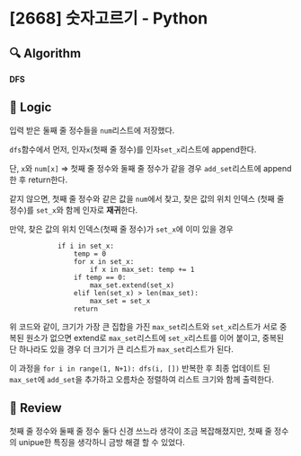 # [2668] 숫자고르기 - Python

## :mag: Algorithm

**DFS**


## :round_pushpin: Logic

입력 받은 둘째 줄 정수들을 ```num```리스트에 저장했다.

```dfs```함수에서 먼저, 인자```x```(첫째 줄 정수)를 인자```set_x```리스트에 append한다.

단, ```x```와 ```num[x]``` => 첫째 줄 정수와 둘째 줄 정수가 같을 경우 ```add_set```리스트에
append한 후 return한다.

같지 않으면, 첫째 줄 정수와 같은 값을 ```num```에서 찾고, 찾은 값의 위치 인덱스
(첫째 줄 정수)를 ```set_x```와 함께 인자로 **재귀**한다.

만약, 찾은 값의 위치 인덱스(첫째 줄 정수)가 ```set_x```에 이미 있을 경우
```angular2html
            if i in set_x:
                temp = 0
                for x in set_x:
                    if x in max_set: temp += 1
                if temp == 0:
                    max_set.extend(set_x)
                elif len(set_x) > len(max_set):
                    max_set = set_x
                return
```
위 코드와 같이, 크기가 가장 큰 집합을 가진 ```max_set```리스트와
```set_x```리스트가 서로 중복된 원소가 없으면 extend로  ```max_set```리스트에
```set_x```리스트를 이어 붙이고, 중복된 단 하나라도 있을 경우 더 크기가 큰 리스트가 ```max_set```리스트가 된다.

이 과정을 ```for i in range(1, N+1): dfs(i, [])```  반복한 후 최종 업데이트 된
```max_set```에 ```add_set```을 추가하고 오름차순 정렬하여 리스트 크기와 함께 출력한다.


## :memo: Review

첫째 줄 정수와 둘째 줄 정수 둘다 신경 쓰느라 생각이 조금 복잡해졌지만, 첫째 줄 정수의 
unipue한 특징을 생각하니 금방 해결 할 수 있었다.